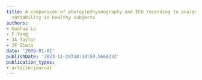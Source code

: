 ```yaml
---
title: A comparison of photoplethysmography and ECG recording to analyse heart rate
  variability in healthy subjects
authors:
- Guohua Lu
- F Yang
- JA Taylor
- JF Stein
date: '2009-01-01'
publishDate: '2023-11-24T10:38:59.566823Z'
publication_types:
- article-journal
---
```

